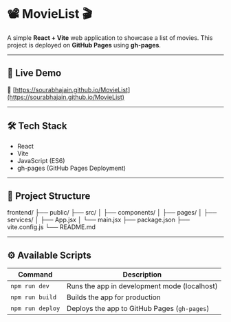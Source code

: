 # 📽️ MovieList 🎬

A simple **React + Vite** web application to showcase a list of movies. This project is deployed on **GitHub Pages** using **gh-pages**.

---

## 🚀 Live Demo
🔗 [https://sourabhajain.github.io/MovieList](https://sourabhajain.github.io/MovieList)

---

## 🛠️ Tech Stack
- React
- Vite
- JavaScript (ES6)
- gh-pages (GitHub Pages Deployment)

---

## 📂 Project Structure

frontend/
├── public/
├── src/
│   ├── components/
│   ├── pages/
│   ├── services/
│   ├── App.jsx
│   └── main.jsx
├── package.json
├── vite.config.js
└── README.md

---

## ⚙️ Available Scripts
| Command            | Description                                      |
|--------------------|--------------------------------------------------|
| `npm run dev`       | Runs the app in development mode (localhost)     |
| `npm run build`     | Builds the app for production                   |
| `npm run deploy`    | Deploys the app to GitHub Pages (`gh-pages`)     |



